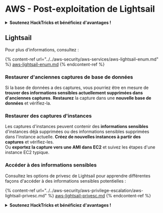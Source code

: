 # AWS - Post-exploitation de Lightsail

<details>

<summary><strong>Soutenez HackTricks et bénéficiez d'avantages !</strong></summary>

* Si vous souhaitez voir votre **entreprise annoncée dans HackTricks** ou si vous souhaitez accéder à la **dernière version de PEASS ou télécharger HackTricks en PDF**, consultez les [**PLANS D'ABONNEMENT**](https://github.com/sponsors/carlospolop) !
* Obtenez le [**swag officiel PEASS & HackTricks**](https://peass.creator-spring.com)
* Découvrez [**The PEASS Family**](https://opensea.io/collection/the-peass-family), notre collection d'[**NFTs**](https://opensea.io/collection/the-peass-family) exclusifs
* **Rejoignez** 💬 [**le groupe Discord**](https://discord.gg/hRep4RUj7f) ou le [**groupe Telegram**](https://t.me/peass) ou **suivez** moi sur **Twitter** 🐦 [**@carlospolopm**](https://twitter.com/carlospolopm).
* **Partagez vos astuces de piratage en soumettant des PR aux** [**HackTricks**](https://github.com/carlospolop/hacktricks) et [**HackTricks Cloud**](https://github.com/carlospolop/hacktricks-cloud) github repos.

</details>

## Lightsail

Pour plus d'informations, consultez :

{% content-ref url="../../aws-security/aws-services/aws-lightsail-enum.md" %}
[aws-lightsail-enum.md](../../aws-security/aws-services/aws-lightsail-enum.md)
{% endcontent-ref %}

### Restaurer d'anciennes captures de base de données

Si la base de données a des captures, vous pourriez être en mesure de **trouver des informations sensibles actuellement supprimées dans d'anciennes captures**. **Restaurez** la capture dans une **nouvelle base de données** et vérifiez-la.

### Restaurer des captures d'instances

Les captures d'instances peuvent contenir des **informations sensibles** d'instances déjà supprimées ou des informations sensibles supprimées dans l'instance actuelle. **Créez de nouvelles instances à partir des captures** et vérifiez-les.\
Ou **exportez la capture vers une AMI dans EC2** et suivez les étapes d'une instance EC2 typique.

### Accéder à des informations sensibles

Consultez les options de privesc de Lightsail pour apprendre différentes façons d'accéder à des informations sensibles potentielles :

{% content-ref url="../../aws-security/aws-privilege-escalation/aws-lightsail-privesc.md" %}
[aws-lightsail-privesc.md](../../aws-security/aws-privilege-escalation/aws-lightsail-privesc.md)
{% endcontent-ref %}

<details>

<summary><strong>Soutenez HackTricks et bénéficiez d'avantages !</strong></summary>

* Si vous souhaitez voir votre **entreprise annoncée dans HackTricks** ou si vous souhaitez accéder à la **dernière version de PEASS ou télécharger HackTricks en PDF**, consultez les [**PLANS D'ABONNEMENT**](https://github.com/sponsors/carlospolop) !
* Obtenez le [**swag officiel PEASS & HackTricks**](https://peass.creator-spring.com)
* Découvrez [**The PEASS Family**](https://opensea.io/collection/the-peass-family), notre collection d'[**NFTs**](https://opensea.io/collection/the-peass-family) exclusifs
* **Rejoignez** 💬 [**le groupe Discord**](https://discord.gg/hRep4RUj7f) ou le [**groupe Telegram**](https://t.me/peass) ou **suivez** moi sur **Twitter** 🐦 [**@carlospolopm**](https://twitter.com/carlospolopm).
* **Partagez vos astuces de piratage en soumettant des PR aux** [**HackTricks**](https://github.com/carlospolop/hacktricks) et [**HackTricks Cloud**](https://github.com/carlospolop/hacktricks-cloud) github repos.

</details>